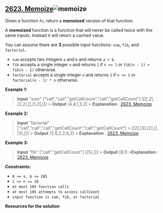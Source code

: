 ## [2623. Memoize](https://leetcode.com/problems/memoize/)![memoize](https://media.geeksforgeeks.org/wp-content/uploads/20220624154237/WhatisMemoizationACompletetutorial5-660x310.jpg)

Given a function `fn`, return a **memoized** version of that function.

A **memoized** function is a function that will never be called twice with the same inputs. Instead it will return a cached value.

You can assume there are **3** possible input functions: `sum`**,** `fib`**,** and `factorial`**.**

- `sum` accepts two integers `a` and `b` and returns `a + b`.
- `fib` accepts a single integer `n` and returns `1` if `n <= 1` or `fib(n - 1) + fib(n - 2)` otherwise.
- `factorial` accepts a single integer `n` and returns `1` if `n <= 1` or `factorial(n - 1) * n` otherwise.

**Example 1:**

> **Input** "sum" ["call","call","getCallCount","call","getCallCount"] [[2,2],[2,2],[],[1,2],[]] > **Output** [4,4,1,3,2] > **Explanation** : [2623. Memoize](https://leetcode.com/problems/memoize/)

**Example 2:**

> **Input** "factorial" ["call","call","call","getCallCount","call","getCallCount"] > [[2],[3],[2],[],[3],[]] > **Output** [2,6,2,2,6,2] > **Explanation** : [2623. Memoize](https://leetcode.com/problems/memoize/)

**Example 3:**

> **Input** "fib" ["call","getCallCount"] [[5],[]] > **Output** [8,1] >**Explanation** : [2623. Memoize](https://leetcode.com/problems/memoize/)

**Constraints:**

- `0 <= a, b <= 105`
- `1 <= n <= 10`
- `at most 105 function calls`
- `at most 105 attempts to access callCount`
- `input function is sum, fib, or factorial`

**Resources for the solution**
